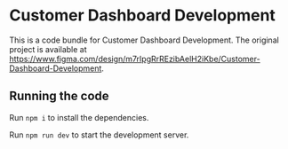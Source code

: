 
  # Customer Dashboard Development

  This is a code bundle for Customer Dashboard Development. The original project is available at https://www.figma.com/design/m7rIpgRrREzibAelH2iKbe/Customer-Dashboard-Development.

  ## Running the code

  Run `npm i` to install the dependencies.

  Run `npm run dev` to start the development server.
  